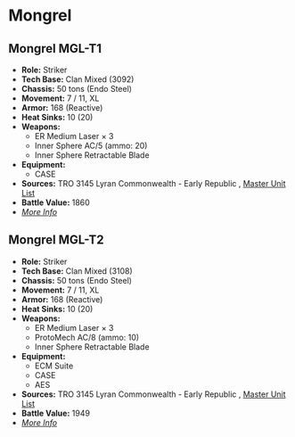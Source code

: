 # Mongrel 

## Mongrel MGL-T1 

- **Role:** Striker 
- **Tech Base:** Clan Mixed (3092) 
- **Chassis:** 50 tons (Endo Steel) 
- **Movement:** 7 / 11, XL 
- **Armor:** 168 (Reactive) 
- **Heat Sinks:** 10 (20) 
- **Weapons:** 
  - ER Medium Laser × 3 
  - Inner Sphere AC/5 (ammo: 20) 
  - Inner Sphere Retractable Blade 
- **Equipment:** 
  - CASE 
- **Sources:** TRO 3145 Lyran Commonwealth - Early Republic , [Master Unit List](http://masterunitlist.info/Unit/Details/6618/mongrel-mgl-t1) 
- **Battle Value:** 1860 
- [*More Info*](mongrel/mongrel_mgl-t1.md) 

## Mongrel MGL-T2 

- **Role:** Striker 
- **Tech Base:** Clan Mixed (3108) 
- **Chassis:** 50 tons (Endo Steel) 
- **Movement:** 7 / 11, XL 
- **Armor:** 168 (Reactive) 
- **Heat Sinks:** 10 (20) 
- **Weapons:** 
  - ER Medium Laser × 3 
  - ProtoMech AC/8 (ammo: 10) 
  - Inner Sphere Retractable Blade 
- **Equipment:** 
  - ECM Suite 
  - CASE 
  - AES 
- **Sources:** TRO 3145 Lyran Commonwealth - Early Republic , [Master Unit List](http://masterunitlist.info/Unit/Details/6619/mongrel-mgl-t2) 
- **Battle Value:** 1949 
- [*More Info*](mongrel/mongrel_mgl-t2.md) 

